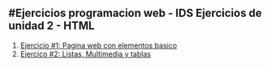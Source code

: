#Ejercicios programacion web - IDS
Ejercicios de unidad 2 - HTML
---
1. [Ejercicio #1: Pagina web con elementos basico](/01_Trabajos_HTML/index.html)
2. [Ejercico #2: Listas, Multimedia y tablas](/02_Trabajps_HTML/index.html)
   
